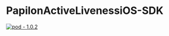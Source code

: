 # PapilonActiveLivenessiOS-SDK

[![pod - 1.0.2](https://img.shields.io/badge/pod-1.0.2-blue)](https://cocoapods.org/)
